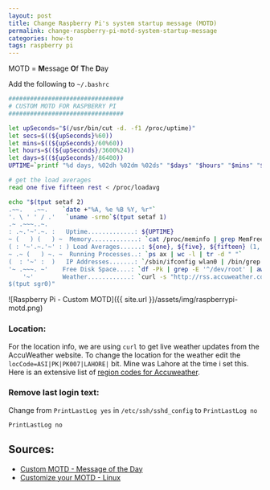 ```yaml
---
layout: post
title: Change Raspberry Pi's system startup message (MOTD)
permalink: change-raspberry-pi-motd-system-startup-message
categories: how-to
tags: raspberry pi
---
```


MOTD = **M**essage **O**f **T**he **D**ay

Add the following to `~/.bashrc`

```bash
################################
# CUSTOM MOTD FOR RASPBERRY PI	
################################

let upSeconds="$(/usr/bin/cut -d. -f1 /proc/uptime)"
let secs=$((${upSeconds}%60))
let mins=$((${upSeconds}/60%60))
let hours=$((${upSeconds}/3600%24))
let days=$((${upSeconds}/86400))
UPTIME=`printf "%d days, %02dh %02dm %02ds" "$days" "$hours" "$mins" "$secs"`

# get the load averages
read one five fifteen rest < /proc/loadavg

echo "$(tput setaf 2)
.~~.   .~~.    `date +"%A, %e %B %Y, %r"`
'. \ ' ' / .'   `uname -srmo`$(tput setaf 1)
.~ .~~~..~.
: .~.'~'.~. :   Uptime.............: ${UPTIME}
~ (   ) (   ) ~  Memory.............: `cat /proc/meminfo | grep MemFree | awk {'print $2'}`kB (Free) / `cat /proc/meminfo | grep MemTotal | awk {'print $2'}`kB (Total)
( : '~'.~.'~' : ) Load Averages......: ${one}, ${five}, ${fifteen} (1, 5, 15 min)
~ .~ (   ) ~. ~  Running Processes..: `ps ax | wc -l | tr -d " "`
(  : '~' :  )   IP Addresses.......: `/sbin/ifconfig wlan0 | /bin/grep "inet addr" | /usr/bin/cut -d ":" -f 2 | /usr/bin/cut -d " " -f 1` and `wget -q -O - http://icanhazip.com/ | tail`
'~ .~~~. ~'    Free Disk Space....: `df -Pk | grep -E '^/dev/root' | awk '{ print $4 }' | awk -F '.' '{ print $1 }'`k on /dev/root
    '~'        Weather............: `curl -s "http://rss.accuweather.com/rss/liveweather_rss.asp?metric=1&locCode=ASI|PK|PK007|LAHORE|" | sed -n '/Currently:/ s/.*: \(.*\): \([0-9]*\)\([CF]\).*/\2$
$(tput sgr0)"
```




![Raspberry Pi - Custom MOTD]({{ site.url }}/assets/img/raspberrypi-motd.png)

### Location:
For the location info, we are using `curl` to get live weather updates from the AccuWeather website. To change the location for the weather edit the `locCode=ASI|PK|PK007|LAHORE|` bit. Mine was Lahore at the time i set this. Here is an extensive list of [region codes for Accuweather](http://pastebin.com/dbtemx5F).

### Remove last login text:

Change from `PrintLastLog yes` in `/etc/ssh/sshd_config` to `PrintLastLog no`

```
PrintLastLog no
```

Sources:
---

- [Custom MOTD - Message of the Day](http://www.raspberrypi.org/forums/viewtopic.php?f=91&t=23440) 
- [Customize your MOTD - Linux](http://www.mewbies.com/how_to_customize_your_console_login_message_tutorial.htm)